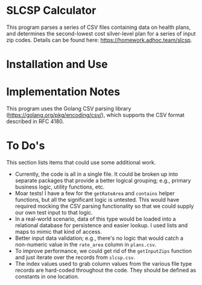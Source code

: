 # SLCSP Calculator

This program parses a series of CSV files containing data on health plans, and determines the second-lowest cost silver-level plan for a series of input zip codes. Details can be found here: https://homework.adhoc.team/slcsp.

# Installation and Use



# Implementation Notes

This program uses the Golang CSV parsing library (https://golang.org/pkg/encoding/csv/), which supports the CSV format described in RFC 4180.

# To Do's

This section lists items that could use some additional work.

- Currently, the code is all in a single file. It could be broken up into separate packages that provide a better logical grouping; e.g., primary business logic, utility functions, etc.
- Moar tests! I have a few for the `getRateArea` and `contains` helper functions, but all the significant logic is untested. This would have required mocking the CSV parsing functionality so that we could supply our own test input to that logic.
- In a real-world scenario, data of this type would be loaded into a relational database for persistence and easier lookup. I used lists and maps to mimic that kind of access.
- Better input data validation; e.g., there's no logic that would catch a non-numeric value in the `rate_area` column in `plans.csv`.
- To improve performance, we could get rid of the `getInputZips` function and just iterate over the records from `slcsp.csv`.
- The index values used to grab column values from the various file type records are hard-coded throughout the code. They should be defined as constants in one location.
